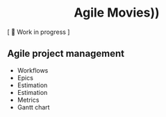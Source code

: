 

<h1 align="center">Agile Movies))</h1>


[ 🚧 Work in progress ]
## Agile project management
- Workflows
- Epics
- Estimation 
- Estimation 
- Metrics
- Gantt chart
